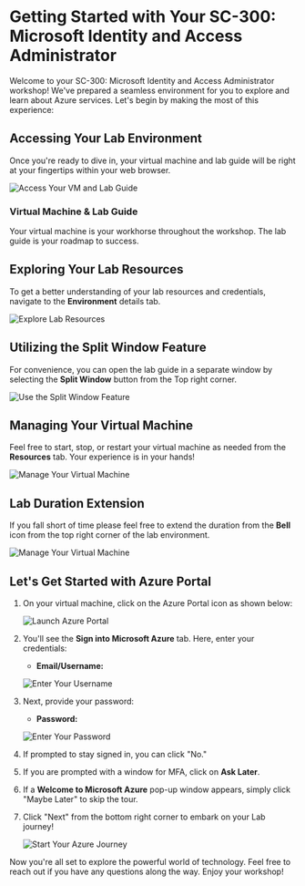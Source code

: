 # **Getting Started with Your SC-300: Microsoft Identity and Access Administrator**
 
Welcome to your SC-300: Microsoft Identity and Access Administrator  workshop! We've prepared a seamless environment for you to explore and learn about Azure services. Let's begin by making the most of this experience:
 
## **Accessing Your Lab Environment**
 
Once you're ready to dive in, your virtual machine and lab guide will be right at your fingertips within your web browser.
 
![Access Your VM and Lab Guide](./media/g1.png)

### **Virtual Machine & Lab Guide**
 
Your virtual machine is your workhorse throughout the workshop. The lab guide is your roadmap to success.
 
## **Exploring Your Lab Resources**
 
To get a better understanding of your lab resources and credentials, navigate to the **Environment** details tab.
 
![Explore Lab Resources](./media/g2.png)
 
## **Utilizing the Split Window Feature**
 
For convenience, you can open the lab guide in a separate window by selecting the **Split Window** button from the Top right corner.
 
![Use the Split Window Feature](./media/g3.png)
 
## **Managing Your Virtual Machine**
 
Feel free to start, stop, or restart your virtual machine as needed from the **Resources** tab. Your experience is in your hands!
 
![Manage Your Virtual Machine](./media/g4.png)
 
## **Lab Duration Extension**

If you fall short of time please feel free to extend the duration from the **Bell**  icon from the top right corner of the lab environment.

![Manage Your Virtual Machine](./media/g5.1.png)












## **Let's Get Started with Azure Portal**
 
1. On your virtual machine, click on the Azure Portal icon as shown below:
 
    ![Launch Azure Portal](./media/g5.png)

 
2. You'll see the **Sign into Microsoft Azure** tab. Here, enter your credentials:
 
   - **Email/Username:** <inject key="AzureAdUserEmail"></inject>
 
    ![Enter Your Username](./media/g6.png)
 
3. Next, provide your password:
 
   - **Password:** <inject key="AzureAdUserPassword"></inject>
 
   ![Enter Your Password](./media/g7.png)
 
4. If prompted to stay signed in, you can click "No."

5. If you are prompted with a window for MFA, click on **Ask Later**.

6. If a **Welcome to Microsoft Azure** pop-up window appears, simply click "Maybe Later" to skip the tour.
 
7. Click "Next" from the bottom right corner to embark on your Lab journey!
 
     ![Start Your Azure Journey](./media/g8.png)
 
Now you're all set to explore the powerful world of technology. Feel free to reach out if you have any questions along the way. Enjoy your workshop!

